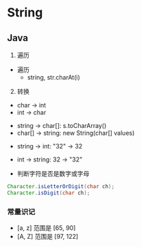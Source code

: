# String

## Java

1. 遍历
- 遍历 
  - string, str.charAt(i)

2. 转换
- char -> int
- int -> char
 
* string -> char[]: s.toCharArray()
* char[] -> string: new String(char[] values)

- string -> int: "32" -> 32
- int -> string: 32 -> "32"

- 判断字符是否是数字或字母
```java
Character.isLetterOrDigit(char ch);
Character.isDigit(char ch);
```

### 常量识记   
- [a, z] 范围是 [65, 90]
- [A, Z] 范围是 [97, 122]
